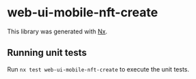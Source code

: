 # web-ui-mobile-nft-create

This library was generated with [Nx](https://nx.dev).

## Running unit tests

Run `nx test web-ui-mobile-nft-create` to execute the unit tests.
